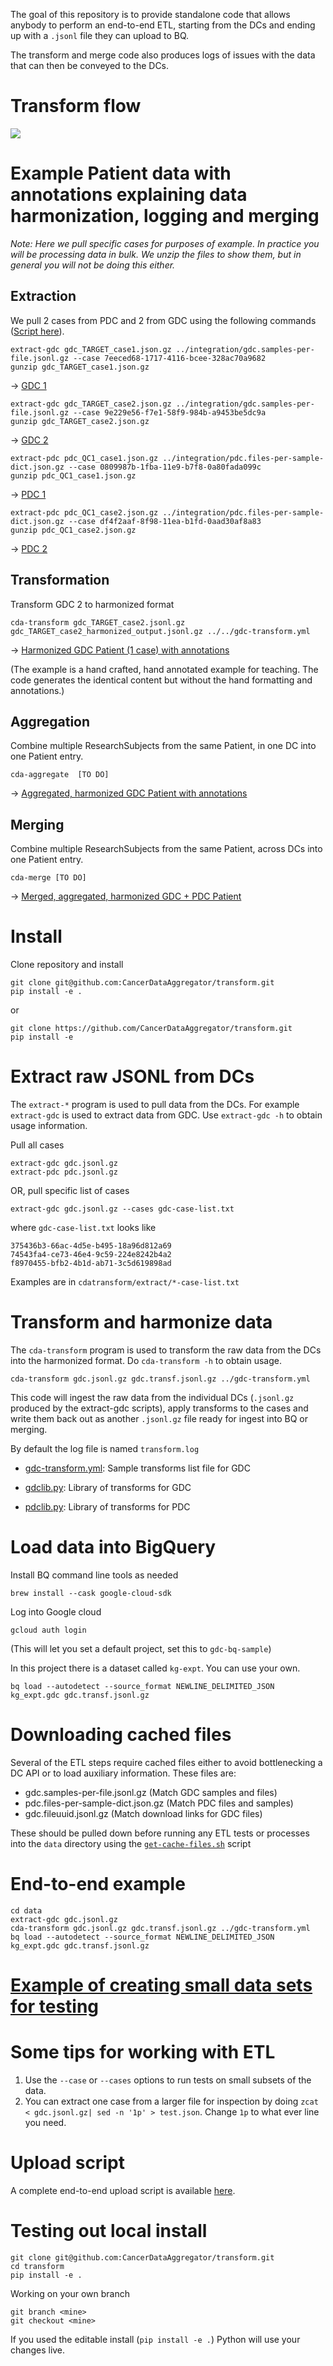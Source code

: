 The goal of this repository is to provide standalone code that allows anybody to
perform an end-to-end ETL, starting from the DCs and ending up with a `.jsonl`
file they can upload to BQ.

The transform and merge code also produces logs of issues with the data that can
then be conveyed to the DCs.

# Transform flow

![](overallflow.png)


# Example Patient data with annotations explaining data harmonization, logging and merging

_Note: Here we pull specific cases for purposes of example. In practice you will_
_be processing data in bulk. We unzip the files to show them, but in general you_
_will not be doing this either._

## Extraction
We pull 2 cases from PDC and 2 from GDC using the following commands ([Script
here](tests/steps/extract.sh)).

```
extract-gdc gdc_TARGET_case1.json.gz ../integration/gdc.samples-per-file.jsonl.gz --case 7eeced68-1717-4116-bcee-328ac70a9682
gunzip gdc_TARGET_case1.json.gz
```
-> [GDC 1](tests/steps/gdc_TARGET_case1.json)


```
extract-gdc gdc_TARGET_case2.json.gz ../integration/gdc.samples-per-file.jsonl.gz --case 9e229e56-f7e1-58f9-984b-a9453be5dc9a
gunzip gdc_TARGET_case2.json.gz
```
-> [GDC 2](tests/steps/gdc_TARGET_case2.json)


```
extract-pdc pdc_QC1_case1.json.gz ../integration/pdc.files-per-sample-dict.json.gz --case 0809987b-1fba-11e9-b7f8-0a80fada099c
gunzip pdc_QC1_case1.json.gz
```
-> [PDC 1](tests/steps/pdc_QC1_case1.json)


```
extract-pdc pdc_QC1_case2.json.gz ../integration/pdc.files-per-sample-dict.json.gz --case df4f2aaf-8f98-11ea-b1fd-0aad30af8a83
gunzip pdc_QC1_case2.json.gz
```
-> [PDC 2](tests/steps/pdc_QC1_case2.json)

## Transformation

Transform GDC 2 to harmonized format
```
cda-transform gdc_TARGET_case2.jsonl.gz gdc_TARGET_case2_harmonized_output.jsonl.gz ../../gdc-transform.yml
```
-> [Harmonized GDC Patient (1 case) with annotations](tests/steps/gdc_TARGET_case2_harmonized.yaml)

(The example is a hand crafted, hand annotated example for teaching. The code
generates the identical content but without the hand formatting and annotations.)

## Aggregation

Combine multiple ResearchSubjects from the same Patient, in one DC into one
Patient entry.

```
cda-aggregate  [TO DO]
```
-> [Aggregated, harmonized GDC Patient with annotations](tests/steps/gdc_TARGET_aggregated.yaml)

## Merging

Combine multiple ResearchSubjects from the same Patient, across DCs into one
Patient entry.

```
cda-merge [TO DO]
```
-> [Merged, aggregated, harmonized GDC + PDC Patient](tests/steps/gdc_pdc_TCGA-E2-A10A_merged.yaml)

# Install

Clone repository and install
```
git clone git@github.com:CancerDataAggregator/transform.git
pip install -e .
```
or
```
git clone https://github.com/CancerDataAggregator/transform.git
pip install -e
```


# Extract raw JSONL from DCs
The `extract-*` program is used to pull data from the DCs. For example
`extract-gdc` is used to extract data from GDC. Use `extract-gdc -h` to obtain
usage information.


Pull all cases
```
extract-gdc gdc.jsonl.gz
extract-pdc pdc.jsonl.gz
```

OR, pull specific list of cases
```
extract-gdc gdc.jsonl.gz --cases gdc-case-list.txt
```

where `gdc-case-list.txt` looks like 

```
375436b3-66ac-4d5e-b495-18a96d812a69
74543fa4-ce73-46e4-9c59-224e8242b4a2
f8970455-bfb2-4b1d-ab71-3c5d619898ad
```

Examples are in `cdatransform/extract/*-case-list.txt`


# Transform and harmonize data

The `cda-transform` program is used to transform the raw data from the DCs into
the harmonized format. Do `cda-transform -h` to obtain usage.

```
cda-transform gdc.jsonl.gz gdc.transf.jsonl.gz ../gdc-transform.yml
```

This code will ingest the raw data from the individual DCs (`.jsonl.gz` produced
by the extract-gdc scripts), apply transforms to the cases and write them back
out as another `.jsonl.gz` file ready for ingest into BQ or merging.

By default the log file is named `transform.log`

- [gdc-transform.yml](gdc-transform.yml): Sample transforms list file for GDC

- [gdclib.py](cdatransform/gdclib.py): Library of transforms for GDC 
- [pdclib.py](cdatransform/pdclib.py): Library of transforms for PDC 


# Load data into BigQuery

Install BQ command line tools as needed
```
brew install --cask google-cloud-sdk
```

Log into Google cloud

```
gcloud auth login
```

(This will let you set a default project, set this to `gdc-bq-sample`)


In this project there is a dataset called `kg-expt`. You can use your own.

```
bq load --autodetect --source_format NEWLINE_DELIMITED_JSON kg_expt.gdc gdc.transf.jsonl.gz
```

# Downloading cached files
Several of the ETL steps require cached files either to avoid bottlenecking a DC
API or to load auxiliary information. These files are: 
- gdc.samples-per-file.jsonl.gz (Match GDC samples and files)
- pdc.files-per-sample-dict.json.gz (Match PDC files and samples)
- gdc.fileuuid.jsonl.gz (Match download links for GDC files)

These should be pulled down before running any ETL tests or processes into the
`data` directory using the [`get-cache-files.sh`](data/get-cache-files.sh) script

# End-to-end example

```
cd data
extract-gdc gdc.jsonl.gz 
cda-transform gdc.jsonl.gz gdc.transf.jsonl.gz ../gdc-transform.yml
bq load --autodetect --source_format NEWLINE_DELIMITED_JSON kg_expt.gdc gdc.transf.jsonl.gz
```

# [Example of creating small data sets for testing](tests/small/Readme.md)

# Some tips for working with ETL
1. Use the `--case` or `--cases` options to run tests on small subsets of the data.
1. You can extract one case from a larger file for inspection by doing `zcat <
   gdc.jsonl.gz| sed -n '1p' > test.json`. Change `1p` to what ever line you
   need. 

# Upload script

A complete end-to-end upload script is available [here](data/upload.sh).


# Testing out local install

```
git clone git@github.com:CancerDataAggregator/transform.git
cd transform
pip install -e .
```

Working on your own branch

```
git branch <mine>
git checkout <mine>
```

If you used the editable install (`pip install -e .`) Python will use your
changes live.

